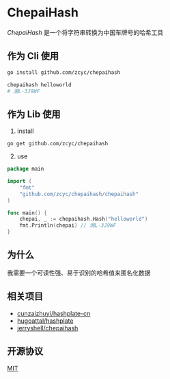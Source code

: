 # ChepaiHash

_ChepaiHash_ 是一个将字符串转换为中国车牌号的哈希工具

## 作为 Cli 使用

```bash
go install github.com/zcyc/chepaihash
```

```bash
chepaihash helloworld
# 湘L·3J9WF
```

## 作为 Lib 使用

1. install

```shell
go get github.com/zcyc/chepaihash
```

2. use

```go
package main

import (
	"fmt"
	"github.com/zcyc/chepaihash/chepaihash"
)

func main() {
	chepai, _ := chepaihash.Hash("helloworld")
	fmt.Println(chepai) // 湘L·3J9WF
}
```

## 为什么

我需要一个可读性强、易于识别的哈希值来匿名化数据

## 相关项目

- [cunzaizhuyi/hashplate-cn](https://github.com/cunzaizhuyi/hashplate-cn)
- [hugoattal/hashplate](https://github.com/hugoattal/hashplate)
- [jerryshell/chepaihash](https://github.com/jerryshell/chepaihash)

## 开源协议

[MIT](LICENSE)
